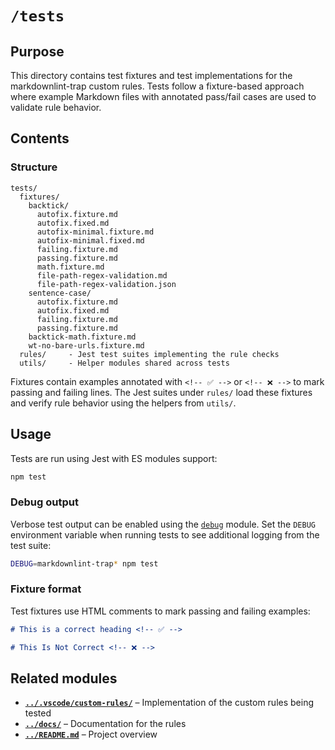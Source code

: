 # `/tests`

## Purpose

This directory contains test fixtures and test implementations for the markdownlint-trap custom rules. Tests follow a fixture-based approach where example Markdown files with annotated pass/fail cases are used to validate rule behavior.

## Contents

### Structure

```
tests/
  fixtures/
    backtick/
      autofix.fixture.md
      autofix.fixed.md
      autofix-minimal.fixture.md
      autofix-minimal.fixed.md
      failing.fixture.md
      passing.fixture.md
      math.fixture.md
      file-path-regex-validation.md
      file-path-regex-validation.json
    sentence-case/
      autofix.fixture.md
      autofix.fixed.md
      failing.fixture.md
      passing.fixture.md
    backtick-math.fixture.md
    wt-no-bare-urls.fixture.md
  rules/     - Jest test suites implementing the rule checks
  utils/     - Helper modules shared across tests
```

Fixtures contain examples annotated with `<!-- ✅ -->` or `<!-- ❌ -->` to mark
passing and failing lines. The Jest suites under `rules/` load these fixtures and
verify rule behavior using the helpers from `utils/`.

## Usage

Tests are run using Jest with ES modules support:

```bash
npm test
```

### Debug output

Verbose test output can be enabled using the [`debug`](https://www.npmjs.com/package/debug) module. Set the
`DEBUG` environment variable when running tests to see additional logging from the
test suite:

```bash
DEBUG=markdownlint-trap* npm test
```

### Fixture format

Test fixtures use HTML comments to mark passing and failing examples:

```markdown
# This is a correct heading <!-- ✅ -->

# This Is Not Correct <!-- ❌ -->
```

## Related modules

- **[`../.vscode/custom-rules/`](../.vscode/custom-rules/)** – Implementation of the custom rules being tested
- **[`../docs/`](../docs/)** – Documentation for the rules
- **[`../README.md`](../README.md)** – Project overview
